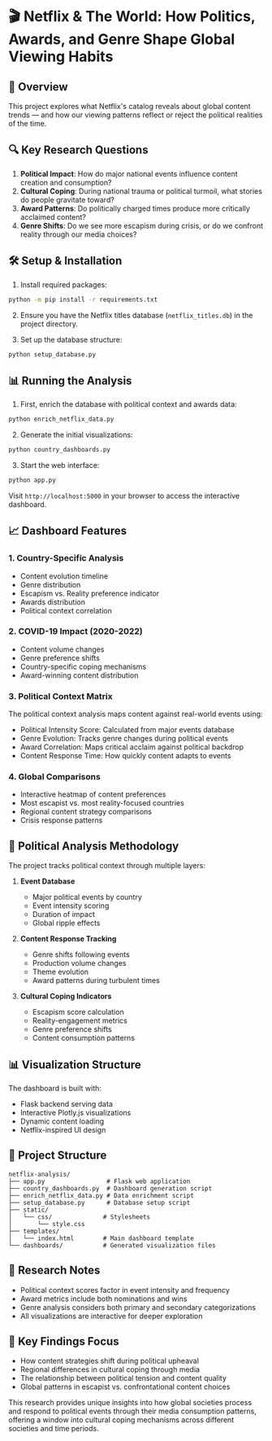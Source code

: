 # 🎬 Netflix & The World: How Politics, Awards, and Genre Shape Global Viewing Habits

## 📌 Overview

This project explores what Netflix's catalog reveals about global content trends — and how our viewing patterns reflect or reject the political realities of the time.

## 🔍 Key Research Questions

1. **Political Impact**: How do major national events influence content creation and consumption?
2. **Cultural Coping**: During national trauma or political turmoil, what stories do people gravitate toward?
3. **Award Patterns**: Do politically charged times produce more critically acclaimed content?
4. **Genre Shifts**: Do we see more escapism during crisis, or do we confront reality through our media choices?

## 🛠 Setup & Installation

1. Install required packages:
```bash
python -m pip install -r requirements.txt
```

2. Ensure you have the Netflix titles database (`netflix_titles.db`) in the project directory.

3. Set up the database structure:
```bash
python setup_database.py
```

## 📊 Running the Analysis

1. First, enrich the database with political context and awards data:
```bash
python enrich_netflix_data.py
```

2. Generate the initial visualizations:
```bash
python country_dashboards.py
```

3. Start the web interface:
```bash
python app.py
```

Visit `http://localhost:5000` in your browser to access the interactive dashboard.

## 📈 Dashboard Features

### 1. Country-Specific Analysis
- Content evolution timeline
- Genre distribution
- Escapism vs. Reality preference indicator
- Awards distribution
- Political context correlation

### 2. COVID-19 Impact (2020-2022)
- Content volume changes
- Genre preference shifts
- Country-specific coping mechanisms
- Award-winning content distribution

### 3. Political Context Matrix
The political context analysis maps content against real-world events using:
- Political Intensity Score: Calculated from major events database
- Genre Evolution: Tracks genre changes during political events
- Award Correlation: Maps critical acclaim against political backdrop
- Content Response Time: How quickly content adapts to events

### 4. Global Comparisons
- Interactive heatmap of content preferences
- Most escapist vs. most reality-focused countries
- Regional content strategy comparisons
- Crisis response patterns

## 🎯 Political Analysis Methodology

The project tracks political context through multiple layers:

1. **Event Database**
   - Major political events by country
   - Event intensity scoring
   - Duration of impact
   - Global ripple effects

2. **Content Response Tracking**
   - Genre shifts following events
   - Production volume changes
   - Theme evolution
   - Award patterns during turbulent times

3. **Cultural Coping Indicators**
   - Escapism score calculation
   - Reality-engagement metrics
   - Genre preference shifts
   - Content consumption patterns

## 📊 Visualization Structure

The dashboard is built with:
- Flask backend serving data
- Interactive Plotly.js visualizations
- Dynamic content loading
- Netflix-inspired UI design

## 🔄 Project Structure

```
netflix-analysis/
├── app.py                 # Flask web application
├── country_dashboards.py  # Dashboard generation script
├── enrich_netflix_data.py # Data enrichment script
├── setup_database.py      # Database setup script
├── static/               
│   └── css/              # Stylesheets
│       └── style.css     
├── templates/            
│   └── index.html        # Main dashboard template
└── dashboards/           # Generated visualization files
```

## 📝 Research Notes

- Political context scores factor in event intensity and frequency
- Award metrics include both nominations and wins
- Genre analysis considers both primary and secondary categorizations
- All visualizations are interactive for deeper exploration

## 🎯 Key Findings Focus

- How content strategies shift during political upheaval
- Regional differences in cultural coping through media
- The relationship between political tension and content quality
- Global patterns in escapist vs. confrontational content choices

This research provides unique insights into how global societies process and respond to political events through their media consumption patterns, offering a window into cultural coping mechanisms across different societies and time periods. 